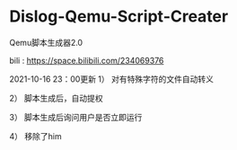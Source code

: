 # Dislog-Qemu-Script-Creater
Qemu脚本生成器2.0

bili : https://space.bilibili.com/234069376

2021-10-16 23：00更新
  1）  对有特殊字符的文件自动转义
  
  2）  脚本生成后，自动提权
  
  3）  脚本生成后询问用户是否立即运行
  
  4）  移除了him
